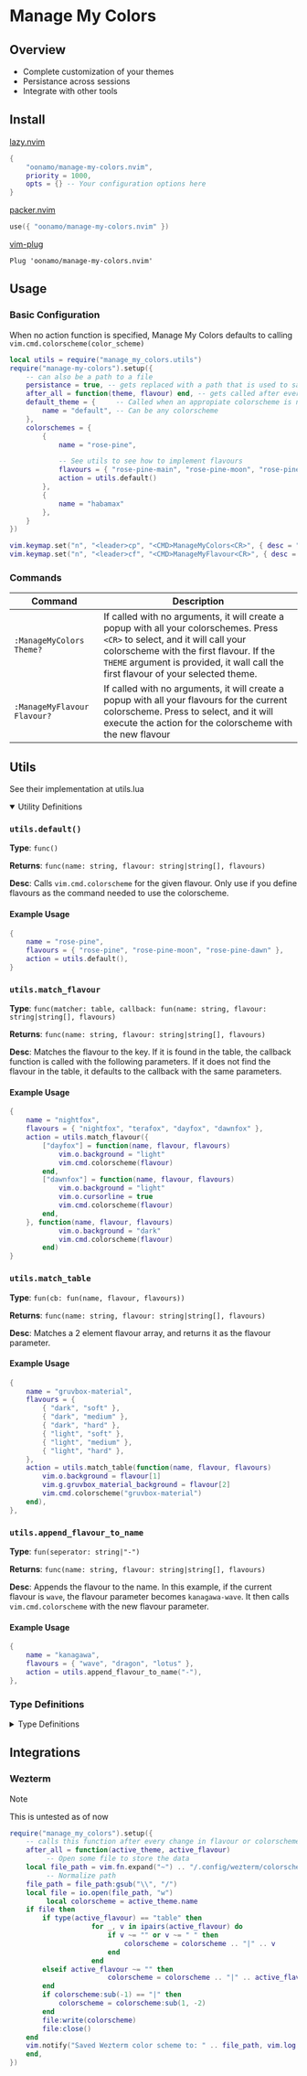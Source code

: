 # Manage My Colors
## Overview
- Complete customization of your themes
- Persistance across sessions
- Integrate with other tools
## Install
[lazy.nvim](https://github.com/folke/lazy.nvim)
```lua
{ 
    "oonamo/manage-my-colors.nvim", 
    priority = 1000,
    opts = {} -- Your configuration options here
}
```

[packer.nvim](https://github.com/wbthomason/packer.nvim)

```lua
use({ "oonamo/manage-my-colors.nvim" })
```

[vim-plug](https://github.com/junegunn/vim-plug)

```vim
Plug 'oonamo/manage-my-colors.nvim'
```
## Usage
### Basic Configuration
When no action function is specified, Manage My Colors defaults to calling `vim.cmd.colorscheme(color_scheme)`
```lua
local utils = require("manage_my_colors.utils")
require("manage-my-colors").setup({
    -- can also be a path to a file
    persistance = true, -- gets replaced with a path that is used to save to state
    after_all = function(theme, flavour) end, -- gets called after every succesfull change in color or flavour
    default_theme = {     -- Called when an appropiate colorscheme is not found
        name = "default", -- Can be any colorscheme
    },
    colorschemes = {
        {
            name = "rose-pine", 

            -- See utils to see how to implement flavours
            flavours = { "rose-pine-main", "rose-pine-moon", "rose-pine-dawn" },
            action = utils.default()
        },
        { 
            name = "habamax"
        },
    }
})

vim.keymap.set("n", "<leader>cp", "<CMD>ManageMyColors<CR>", { desc = "Toggle Colortheme Popup" })
vim.keymap.set("n", "<leader>cf", "<CMD>ManageMyFlavour<CR>", { desc = "Toggle next flavour" })
```
### Commands
| Command                        | Description                                                                                                                                                                                                                                                   |
|--------------------------------|---------------------------------------------------------------------------------------------------------------------------------------------------------------------------------------------------------------------------------------------------------------|
| `:ManageMyColors Theme?`       | If called with no arguments, it will create a popup with all your colorschemes. Press `<CR>` to select, and it will call your colorscheme with the first flavour. If the `THEME` argument is provided, it wall call the first flavour of your selected theme. |
| `:ManageMyFlavour Flavour?`             | If called with no arguments, it will create a popup with all your flavours for the current colorscheme. Press <CR> to select, and it will execute the action for the colorscheme with the new flavour

## Utils
See their implementation at utils.lua
<details open>
<summary> Utility Definitions</summary>

### `utils.default()`
**Type**: `func()`

**Returns**: `func(name: string, flavour: string|string[], flavours)`

**Desc**: Calls `vim.cmd.colorscheme` for the given flavour. Only use if you define flavours as the command needed to use the colorscheme.
#### Example Usage
```lua
{
    name = "rose-pine",
    flavours = { "rose-pine", "rose-pine-moon", "rose-pine-dawn" },
    action = utils.default(),
}
```
### `utils.match_flavour`
**Type**: `func(matcher: table, callback: fun(name: string, flavour: string|string[], flavours)`

**Returns**: `func(name: string, flavour: string|string[], flavours)`

**Desc**: Matches the flavour to the key. If it is found in the table, the callback function is called with the following parameters. If it does not find the flavour in the table, it defaults to the callback with the same parameters.
#### Example Usage
```lua
{
    name = "nightfox",
    flavours = { "nightfox", "terafox", "dayfox", "dawnfox" },
    action = utils.match_flavour({
        ["dayfox"] = function(name, flavour, flavours)
            vim.o.background = "light"
            vim.cmd.colorscheme(flavour)
        end,
        ["dawnfox"] = function(name, flavour, flavours)
            vim.o.background = "light"
            vim.o.cursorline = true
            vim.cmd.colorscheme(flavour)
        end,
    }, function(name, flavour, flavours)
            vim.o.background = "dark"
            vim.cmd.colorscheme(flavour)
        end)
}
```
### `utils.match_table`
**Type**: `fun(cb: fun(name, flavour, flavours))`

**Returns**: `func(name: string, flavour: string|string[], flavours)`

**Desc**: Matches a 2 element flavour array, and returns it as the flavour parameter.

#### Example Usage
```lua
{
    name = "gruvbox-material",
    flavours = {
        { "dark", "soft" },
        { "dark", "medium" },
        { "dark", "hard" },
        { "light", "soft" },
        { "light", "medium" },
        { "light", "hard" },
    },
    action = utils.match_table(function(name, flavour, flavours)
        vim.o.background = flavour[1]
        vim.g.gruvbox_material_background = flavour[2]
        vim.cmd.colorscheme("gruvbox-material")
    end),
},
```

### `utils.append_flavour_to_name`
**Type**: `fun(seperator: string|"-")`

**Returns**: `func(name: string, flavour: string|string[], flavours)`

**Desc**: Appends the flavour to the name. In this example, if the current flavour is `wave`, the flavour parameter becomes `kanagawa-wave`. It then calls `vim.cmd.colorscheme` with the new flavour parameter.

#### Example Usage
```lua
{
    name = "kanagawa",
    flavours = { "wave", "dragon", "lotus" },
    action = utils.append_flavour_to_name("-"),
},
```
</details>

### Type Definitions
<details>
<summary> Type Definitions</summary>

```lua 
---@alias cb fun(name: string, flavour: any, flavours: any[])
---@alias action cb: boolean

---@class Utils
---@field match_flavour fun(tbl: table, cb: cb): action
---@field match_table fun(cb: cb): action
---@field default fun(): fun(): boolean
---@field append_flavour_to_name fun(sep: string): fun(): boolean

---@class Colorscheme
---@field name string
---@field flavours? table
---@field action? function

---@class Config
---@field persistance boolean|string
---@field default_theme Colorscheme
---@field colorschemes Colorscheme[]
---@field after_all fun(active_theme: Colorscheme, active_flavour: any)
---@field before_all fun(active_theme: Colorscheme, active_flavour: any)

---@alias flavour string

---@class State
---@field colorscheme string
---@field flavour string|string[]|nil
---@field current_idx number
---@field active_theme Colorscheme
---@field do_colorscheme fun()
---@field init fun(opts: Config)
---@field get_theme fun(): Colorscheme
---@field update_theme fun(new_theme: Colorscheme)
---@field next_flavour fun()
---@field after fun(active_theme: Colorscheme, active_flavour: any)
---@field before fun(active_theme: Colorscheme, active_flavour: any)
---@field get_flavour_index_from_name fun(name: string): number
---@field change_flavour_by_name fun(name: string)
---@field change_flavour_by_index fun(idx: number)

---@class Persistance
---@field __load fun(opts: Config): State, string|nil
---@field __save fun(theme: Colorscheme, idx: number)
---@field __init fun(opts: Config): State|nil
---@field persistance_path string
---@field name string|string[]
---@field current_idx number
---@field state State

-- Access this class with
-- require("manage_my_colors")
---@class ThemeSwitcher
---@field config Config
---@field persistance? Persistance
---@field get_colorscheme_from_name fun(name: string): Colorscheme|nil
---@field get_colorschemes fun(): Colorscheme[]
---@field get_persistance_path fun(): string
```
---
</details>

## Integrations
### Wezterm
> [!NOTE]  
> This is untested as of now 
```lua
require("manage_my_colors").setup({
    -- calls this function after every change in flavour or colorscheme
    after_all = function(active_theme, active_flavour)
         -- Open some file to store the data
	local file_path = vim.fn.expand("~") .. "/.config/wezterm/colorscheme"
         -- Normalize path
	file_path = file_path:gsub("\\", "/")
	local file = io.open(file_path, "w")
         local colorscheme = active_theme.name
	if file then
		if type(active_flavour) == "table" then
                    for _, v in ipairs(active_flavour) do
                        if v ~= "" or v ~= " " then
                            colorscheme = colorscheme .. "|" .. v
                        end
                    end
		elseif active_flavour ~= "" then
                        colorscheme = colorscheme .. "|" .. active_flavour
		end
		if colorscheme:sub(-1) == "|" then
			colorscheme = colorscheme:sub(1, -2)
		end
		file:write(colorscheme)
		file:close()
	end
	vim.notify("Saved Wezterm color scheme to: " .. file_path, vim.log.levels.INFO)
    end,
})
```
